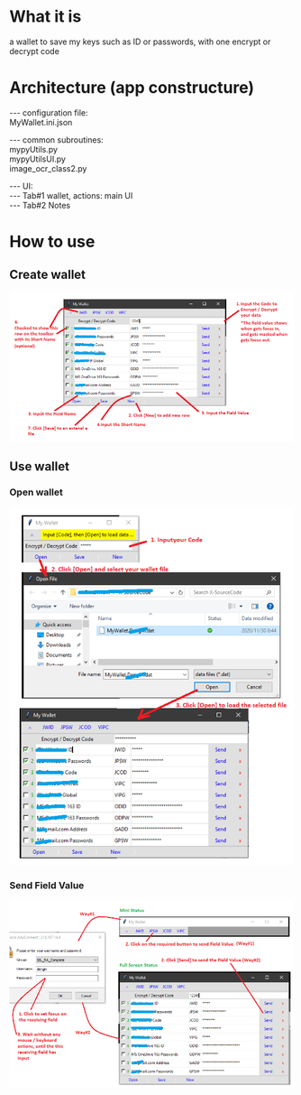 # What it is
a wallet to save my keys such as ID or passwords, with one encrypt or decrypt code

# Architecture (app constructure)
--- configuration file: <br />
    MyWallet.ini.json <br />

--- common subroutines:  <br />
    mypyUtils.py <br />
    mypyUtilsUI.py <br />
    image_ocr_class2.py <br />

--- UI: <br />
    --- Tab#1 wallet, actions: main UI <br />
    --- Tab#2 Notes <br />

# How to use
## Create wallet
<img src="/MyWallet_How-to-create.png" width=800 />

## Use wallet
### Open wallet
<img src="/MyWallet_How-to-open.png" width=800 />

### Send Field Value
<img src="/MyWallet_How-to-send.png" width=800 />

